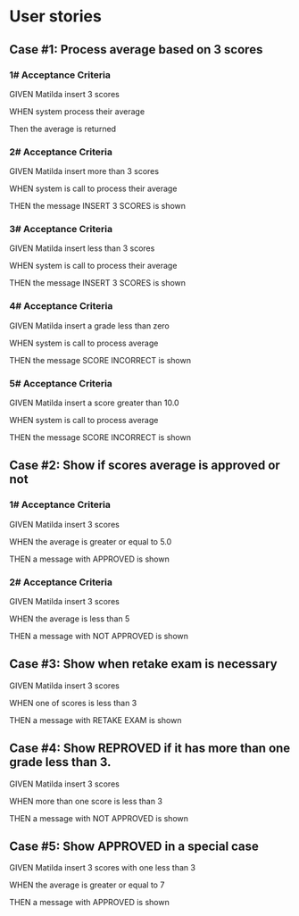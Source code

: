 # User stories

## Case #1: Process average based on 3 scores
### 1# Acceptance Criteria
GIVEN Matilda insert 3 scores

WHEN system process their average

Then the average is returned

### 2# Acceptance Criteria
GIVEN Matilda insert more than 3 scores

WHEN system is call to process their average

THEN the message INSERT 3 SCORES is shown

### 3# Acceptance Criteria
GIVEN Matilda insert less than 3 scores

WHEN system is call to process their average

THEN the message INSERT 3 SCORES is shown

### 4# Acceptance Criteria
GIVEN Matilda insert a grade less than zero

WHEN system is call to process average

THEN the message SCORE INCORRECT is shown


### 5# Acceptance Criteria
GIVEN Matilda insert a score greater than 10.0

WHEN system is call to process average

THEN the message SCORE INCORRECT is shown

## Case #2: Show if scores average is approved or not
### 1# Acceptance Criteria
GIVEN Matilda insert 3 scores

WHEN the average is greater or equal to 5.0

THEN a message with APPROVED is shown
### 2# Acceptance Criteria
GIVEN Matilda insert 3 scores

WHEN the average is less than 5

THEN a message with NOT APPROVED is shown

## Case #3: Show when retake exam is necessary
GIVEN Matilda insert 3 scores

WHEN one of scores is less than 3

THEN a message with RETAKE EXAM is shown

## Case #4: Show REPROVED if it has more than one grade less than 3.
GIVEN Matilda insert 3 scores

WHEN more than one score is less than 3

THEN a message with NOT APPROVED is shown

## Case #5: Show APPROVED in a special case
GIVEN Matilda insert 3 scores with one less than 3

WHEN the average is greater or equal to 7

THEN a message with APPROVED is shown
